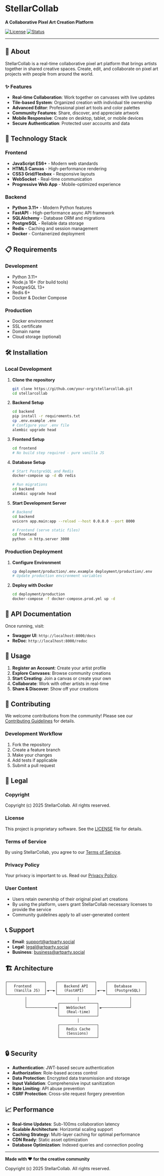 # StellarCollab

**A Collaborative Pixel Art Creation Platform**

[![License](https://img.shields.io/badge/License-Proprietary-red.svg)](LICENSE)
[![Status](https://img.shields.io/badge/Status-Active%20Development-green.svg)]()

---

## 🎨 About

StellarCollab is a real-time collaborative pixel art platform that brings artists together in shared creative spaces. Create, edit, and collaborate on pixel art projects with people from around the world.

### ✨ Features

- **Real-time Collaboration**: Work together on canvases with live updates
- **Tile-based System**: Organized creation with individual tile ownership
- **Advanced Editor**: Professional pixel art tools and color palettes
- **Community Features**: Share, discover, and appreciate artwork
- **Mobile Responsive**: Create on desktop, tablet, or mobile devices
- **Secure Authentication**: Protected user accounts and data

## 🚀 Technology Stack

### Frontend
- **JavaScript ES6+** - Modern web standards
- **HTML5 Canvas** - High-performance rendering
- **CSS3 Grid/Flexbox** - Responsive layouts
- **WebSocket** - Real-time communication
- **Progressive Web App** - Mobile-optimized experience

### Backend
- **Python 3.11+** - Modern Python features
- **FastAPI** - High-performance async API framework
- **SQLAlchemy** - Database ORM and migrations
- **PostgreSQL** - Reliable data storage
- **Redis** - Caching and session management
- **Docker** - Containerized deployment

## 📋 Requirements

### Development
- Python 3.11+
- Node.js 16+ (for build tools)
- PostgreSQL 13+
- Redis 6+
- Docker & Docker Compose

### Production
- Docker environment
- SSL certificate
- Domain name
- Cloud storage (optional)

## 🛠️ Installation

### Local Development

1. **Clone the repository**
   ```bash
   git clone https://github.com/your-org/stellarcollab.git
   cd stellarcollab
   ```

2. **Backend Setup**
   ```bash
   cd backend
   pip install -r requirements.txt
   cp .env.example .env
   # Configure your .env file
   alembic upgrade head
   ```

3. **Frontend Setup**
   ```bash
   cd frontend
   # No build step required - pure vanilla JS
   ```

4. **Database Setup**
   ```bash
   # Start PostgreSQL and Redis
   docker-compose up -d db redis
   
   # Run migrations
   cd backend
   alembic upgrade head
   ```

5. **Start Development Server**
   ```bash
   # Backend
   cd backend
   uvicorn app.main:app --reload --host 0.0.0.0 --port 8000
   
   # Frontend (serve static files)
   cd frontend
   python -m http.server 3000
   ```

### Production Deployment

1. **Configure Environment**
   ```bash
   cp deployment/production/.env.example deployment/production/.env
   # Update production environment variables
   ```

2. **Deploy with Docker**
   ```bash
   cd deployment/production
   docker-compose -f docker-compose.prod.yml up -d
   ```

## 📝 API Documentation

Once running, visit:
- **Swagger UI**: `http://localhost:8000/docs`
- **ReDoc**: `http://localhost:8000/redoc`

## 🎯 Usage

1. **Register an Account**: Create your artist profile
2. **Explore Canvases**: Browse community creations
3. **Start Creating**: Join a canvas or create your own
4. **Collaborate**: Work with other artists in real-time
5. **Share & Discover**: Show off your creations

## 🤝 Contributing

We welcome contributions from the community! Please see our [Contributing Guidelines](CONTRIBUTING.md) for details.

### Development Workflow
1. Fork the repository
2. Create a feature branch
3. Make your changes
4. Add tests if applicable
5. Submit a pull request

## 📄 Legal

### Copyright
Copyright (c) 2025 StellarCollab. All rights reserved.

### License
This project is proprietary software. See the [LICENSE](LICENSE) file for details.

### Terms of Service
By using StellarCollab, you agree to our [Terms of Service](https://artparty.social/#terms).

### Privacy Policy
Your privacy is important to us. Read our [Privacy Policy](https://artparty.social/#privacy).

### User Content
- Users retain ownership of their original pixel art creations
- By using the platform, users grant StellarCollab necessary licenses to provide the service
- Community guidelines apply to all user-generated content

## 📞 Support

- **Email**: support@artparty.social
- **Legal**: legal@artparty.social
- **Business**: business@artparty.social

## 🏗️ Architecture

```
┌─────────────────┐    ┌─────────────────┐    ┌─────────────────┐
│   Frontend      │    │   Backend API   │    │   Database      │
│   (Vanilla JS)  │◄──►│   (FastAPI)     │◄──►│   (PostgreSQL)  │
└─────────────────┘    └─────────────────┘    └─────────────────┘
         │                       │                       │
         │              ┌─────────────────┐              │
         └─────────────►│   WebSocket     │◄─────────────┘
                        │   (Real-time)   │
                        └─────────────────┘
                                 │
                        ┌─────────────────┐
                        │   Redis Cache   │
                        │   (Sessions)    │
                        └─────────────────┘
```

## 🔒 Security

- **Authentication**: JWT-based secure authentication
- **Authorization**: Role-based access control
- **Data Protection**: Encrypted data transmission and storage
- **Input Validation**: Comprehensive input sanitization
- **Rate Limiting**: API abuse prevention
- **CSRF Protection**: Cross-site request forgery prevention

## 📈 Performance

- **Real-time Updates**: Sub-100ms collaboration latency
- **Scalable Architecture**: Horizontal scaling support
- **Caching Strategy**: Multi-layer caching for optimal performance
- **CDN Ready**: Static asset optimization
- **Database Optimization**: Indexed queries and connection pooling

---

**Made with ❤️ for the creative community**

Copyright (c) 2025 StellarCollab. All rights reserved.